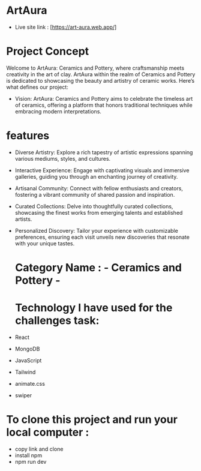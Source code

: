 # ArtAura
- Live site link :  [https://art-aura.web.app/]
# Project Concept
Welcome to ArtAura: Ceramics and Pottery, where craftsmanship meets creativity in the art of clay. ArtAura within the realm of Ceramics and Pottery is dedicated to showcasing the beauty and artistry of ceramic works. Here’s what defines our project:
- Vision: ArtAura: Ceramics and Pottery aims to celebrate the timeless art of ceramics, offering a platform that honors traditional techniques while embracing modern interpretations.
#  features 
- Diverse Artistry: Explore a rich tapestry of artistic expressions spanning various mediums, styles, and cultures.
- Interactive Experience: Engage with captivating visuals and immersive galleries, guiding you through an enchanting journey of creativity.
- Artisanal Community: Connect with fellow enthusiasts and creators, fostering a vibrant community of shared passion and inspiration.
- Curated Collections: Delve into thoughtfully curated collections, showcasing the finest works from emerging talents and established artists.
- Personalized Discovery: Tailor your experience with customizable preferences, ensuring each visit unveils new discoveries that resonate with your unique tastes.

  # Category Name : - Ceramics and Pottery -
  # Technology I have used for the challenges task:
- React
- MongoDB
- JavaScript
- Tailwind
- animate.css
- swiper

# To clone this project and run your local computer :
- copy link and clone
- install npm
- npm run dev 
